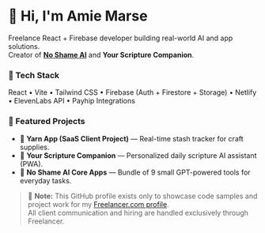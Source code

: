 # 👋 Hi, I'm Amie Marse

Freelance React + Firebase developer building real-world AI and app solutions.  
Creator of **[No Shame AI](https://noshameai.com)** and **Your Scripture Companion**.

### 🔧 Tech Stack
React • Vite • Tailwind CSS • Firebase (Auth + Firestore + Storage) • Netlify • ElevenLabs API • Payhip Integrations

### 💼 Featured Projects
- 🧵 **Yarn App (SaaS Client Project)** — Real-time stash tracker for craft supplies.  
- 📖 **Your Scripture Companion** — Personalized daily scripture AI assistant (PWA).  
- 🤖 **No Shame AI Core Apps** — Bundle of 9 small GPT-powered tools for everyday tasks.


> 🧭 **Note:** This GitHub profile exists only to showcase code samples and project work for my [Freelancer.com profile](https://www.freelancer.com/u/PinchHitVideoEd).  
> All client communication and hiring are handled exclusively through Freelancer.

